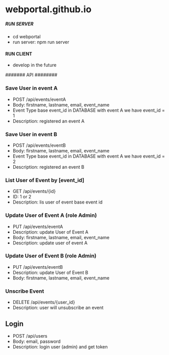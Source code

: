 # webportal.github.io

##### RUN SERVER ######
+ cd webportal
+ run server: npm run server

#### RUN CLIENT ######
+ develop in the future

####### API ########
### Save User in event A ###
+ POST /api/events/eventA
+ Body: firstname, lastname, email, event_name
+ Event Type base event_id in DATABASE with event A we have event_id = 1
+ Description: registered an event A
### Save User in event B ###
+ POST /api/events/eventB
+ Body: firstname, lastname, email, event_name
+ Event Type base event_id in DATABASE with event A we have event_id = 2
+ Description: registered an event B
### List User of Event by [event_id] ###
+ GET /api/events/{id}
+ ID: 1 or 2
+ Description: lis user of event base event id
### Update User of Event A (role Admin) ###
+ PUT /api/events/eventA
+ Description: update User of Event A
+ Body: firstname, lastname, email, event_name
+ Description: update user of event A
### Update User of Event B (role Admin) ###
+ PUT /api/events/eventB
+ Description: update User of Event B
+ Body: firstname, lastname, email, event_name
### Unscribe Event ###
+ DELETE /api/events/{user_id}
+ Description: user will unsubscribe an event
## Login ####
+ POST /api/users
+ Body: email, password
+ Description: login user (admin) and get token
